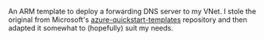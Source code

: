 An ARM template to deploy a forwarding DNS server to my VNet. I stole the original from
Microsoft's [azure-quickstart-templates](https://github.com/Azure/azure-quickstart-templates/tree/master/demos/dns-forwarder)
repository and then adapted it somewhat to (hopefully) suit my needs.